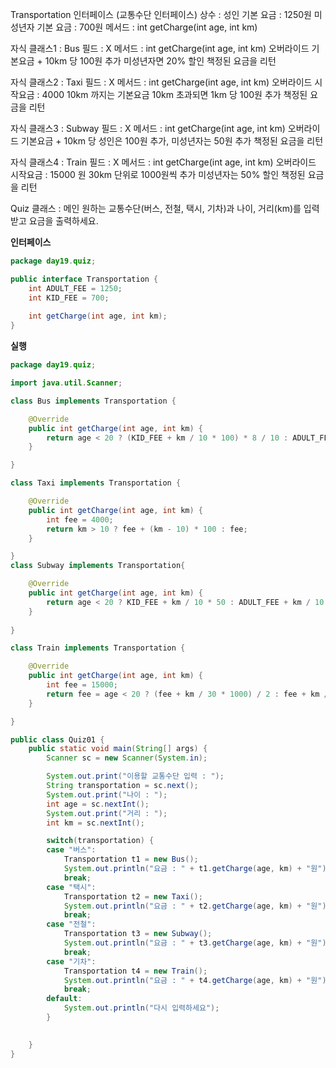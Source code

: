  Transportation 인터페이스 (교통수단 인터페이스)
	상수 : 
		성인 기본 요금 : 1250원
		미성년자 기본 요금 : 700원
	메서드 : 
		int getCharge(int age, int km)

 자식 클래스1 : Bus 
	필드 : X
	메서드 : 
		int getCharge(int age, int km) 오버라이드
			기본요금 + 10km 당 100원 추가
			미성년자면 20% 할인
			책정된 요금을 리턴

 자식 클래스2 : Taxi 
	필드 : X
	메서드 : 
		int getCharge(int age, int km) 오버라이드
			시작요금 : 4000 
			10km 까지는 기본요금
			10km 초과되면 1km 당 100원 추가
			책정된 요금을 리턴

 자식 클래스3 : Subway
	필드 : X
	메서드 : 
		int getCharge(int age, int km) 오버라이드
			기본요금 + 10km 당 성인은 100원 추가, 미성년자는 50원 추가
			책정된 요금을 리턴


 자식 클래스4 : Train
	필드 : X
	메서드 : 
		int getCharge(int age, int km) 오버라이드
			시작요금 : 15000 원
			30km 단위로 1000원씩 추가
			미성년자는 50% 할인
			책정된 요금을 리턴

Quiz 클래스 : 메인
	원하는 교통수단(버스, 전철, 택시, 기차)과 나이, 거리(km)를 입력 받고
	요금을 출력하세요.

**인터페이스**

```java
package day19.quiz;

public interface Transportation {
	int ADULT_FEE = 1250;
	int KID_FEE = 700;
	
	int getCharge(int age, int km);
}
```

**실행**

```java
package day19.quiz;

import java.util.Scanner;

class Bus implements Transportation {

	@Override
	public int getCharge(int age, int km) {
		return age < 20 ? (KID_FEE + km / 10 * 100) * 8 / 10 : ADULT_FEE + km / 10 * 100;
	}

}

class Taxi implements Transportation {

	@Override
	public int getCharge(int age, int km) {
		int fee = 4000;
		return km > 10 ? fee + (km - 10) * 100 : fee;
	}

}
class Subway implements Transportation{

	@Override
	public int getCharge(int age, int km) {
		return age < 20 ? KID_FEE + km / 10 * 50 : ADULT_FEE + km / 10 * 100;
	}
	
}

class Train implements Transportation {

	@Override
	public int getCharge(int age, int km) {
		int fee = 15000;
		return fee = age < 20 ? (fee + km / 30 * 1000) / 2 : fee + km / 30 * 1000;
	}

}

public class Quiz01 {
	public static void main(String[] args) {
		Scanner sc = new Scanner(System.in);

		System.out.print("이용할 교통수단 입력 : ");
		String transportation = sc.next();
		System.out.print("나이 : ");
		int age = sc.nextInt();
		System.out.print("거리 : ");
		int km = sc.nextInt();

		switch(transportation) {
		case "버스":
			Transportation t1 = new Bus();
			System.out.println("요금 : " + t1.getCharge(age, km) + "원");
			break;
		case "택시":
			Transportation t2 = new Taxi();
			System.out.println("요금 : " + t2.getCharge(age, km) + "원");
			break;
		case "전철":
			Transportation t3 = new Subway();
			System.out.println("요금 : " + t3.getCharge(age, km) + "원");
			break;
		case "기차":
			Transportation t4 = new Train();
			System.out.println("요금 : " + t4.getCharge(age, km) + "원");
			break;
		default:
			System.out.println("다시 입력하세요");
		}
		

	}
}
```

